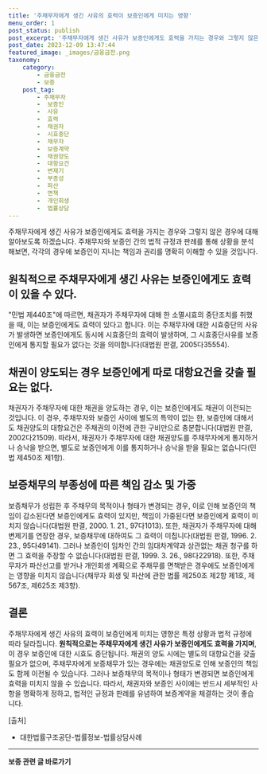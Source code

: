 ```yaml
---
title: '주채무자에게 생긴 사유의 효력이 보증인에게 미치는 영향'
menu_order: 1
post_status: publish
post_excerpt: '주채무자에게 생긴 사유가 보증인에게도 효력을 가지는 경우와 그렇지 않은 경우에 대해 알아보도록 하겠습니다. 주채무자와 보증인 간의 법적 규정과 판례를 통해 상황을 분석해보면, 각각의 경우에 보증인이 지니는 책임과 권리를 명확히 이해할 수 있을 것입니다.'
post_date: 2023-12-09 13:47:44
featured_image: _images/금융금전.png
taxonomy:
    category:
        - 금융금전
        - 보증
    post_tag:
        - 주채무자
        -  보증인
        -  사유
        -  효력
        -  채권자
        -  시효중단
        -  채무자
        -  보증계약
        -  채권양도
        -  대항요건
        -  변제기
        -  부종성
        -  파산
        -  면책
        -  개인회생
        -  법률상담
---
```



주채무자에게 생긴 사유가 보증인에게도 효력을 가지는 경우와 그렇지 않은 경우에 대해 알아보도록 하겠습니다. 주채무자와 보증인 간의 법적 규정과 판례를 통해 상황을 분석해보면, 각각의 경우에 보증인이 지니는 책임과 권리를 명확히 이해할 수 있을 것입니다.

## 원칙적으로 주채무자에게 생긴 사유는 보증인에게도 효력이 있을 수 있다.
"민법 제440조"에 따르면, 채권자가 주채무자에 대해 한 소멸시효의 중단조치를 취했을 때, 이는 보증인에게도 효력이 있다고 합니다. 이는 주채무자에 대한 시효중단의 사유가 발생하면 보증인에게도 동시에 시효중단의 효력이 발생하며, 그 시효중단사유를 보증인에게 통지할 필요가 없다는 것을 의미합니다(대법원 판결, 2005다35554).

## 채권이 양도되는 경우 보증인에게 따로 대항요건을 갖출 필요는 없다.
채권자가 주채무자에 대한 채권을 양도하는 경우, 이는 보증인에게도 채권이 이전되는 것입니다. 이 경우, 주채무자와 보증인 사이에 별도의 특약이 없는 한, 보증인에 대해서도 채권양도의 대항요건은 주채권의 이전에 관한 구비만으로 충분합니다(대법원 판결, 2002다21509). 따라서, 채권자가 주채무자에 대한 채권양도를 주채무자에게 통지하거나 승낙을 받으면, 별도로 보증인에게 이를 통지하거나 승낙을 받을 필요는 없습니다(민법 제450조 제1항).

## 보증채무의 부종성에 따른 책임 감소 및 가중
보증채무가 성립한 후 주채무의 목적이나 형태가 변경되는 경우, 이로 인해 보증인의 책임이 감소된다면 보증인에게도 효력이 있지만, 책임이 가중된다면 보증인에게 효력이 미치지 않습니다(대법원 판결, 2000. 1. 21., 97다1013). 또한, 채권자가 주채무자에 대해 변제기를 연장한 경우, 보증채무에 대하여도 그 효력이 미칩니다(대법원 판결, 1996. 2. 23., 95다49141). 그러나 보증인이 임차인 간의 임대차계약과 상관없는 채권 청구를 하면 그 효력을 주장할 수 없습니다(대법원 판결, 1999. 3. 26., 98다22918). 또한, 주채무자가 파산선고를 받거나 개인회생 계획으로 주채무를 면책받은 경우에도 보증인에게는 영향을 미치지 않습니다(채무자 회생 및 파산에 관한 법률 제250조 제2항 제1호, 제567조, 제625조 제3항).

## 결론
주채무자에게 생긴 사유의 효력이 보증인에게 미치는 영향은 특정 상황과 법적 규정에 따라 달라집니다. **원칙적으로는 주채무자에게 생긴 사유가 보증인에게도 효력을 가지며**, 이 경우 보증인에 대한 시효도 중단됩니다. 채권의 양도 시에는 별도의 대항요건을 갖출 필요가 없으며, 주채무자에게 보증채무가 있는 경우에는 채권양도로 인해 보증인의 책임도 함께 이전될 수 있습니다. 그러나 보증채무의 목적이나 형태가 변경되면 보증인에게 효력을 미치지 않을 수 있습니다. 따라서, 채권자와 보증인 사이에는 반드시 세부적인 사항을 명확하게 정하고, 법적인 규정과 판례를 유념하여 보증계약을 체결하는 것이 좋습니다.

[출처]
- 대한법률구조공단-법률정보-법률상담사례
<!-- wp:separator -->
<hr class="wp-block-separator has-alpha-channel-opacity"/>
<!-- /wp:separator -->

<!-- wp:group {"backgroundColor":"base","layout":{"type":"constrained"}} -->
<div class="wp-block-group has-base-background-color has-background"><!-- wp:paragraph {"align":"center","fontSize":"medium"} -->
<p class="has-text-align-center has-large-font-size"><strong>보증 관련 글 바로가기</strong></p>
<!-- /wp:paragraph -->


<!-- wp:latest-posts
{"categories":[{"id":13571,"count":19,"description":"","link":"https://uknowlaw.com/category/%eb%b3%b4%ec%a6%9d/","name":"보증","slug":"보증","taxonomy":"category","parent":0,"meta":[],"_links":{"self":[{"href":"https://uknowlaw.com/wp-json/wp/v2/categories/13571"}],"collection":[{"href":"https://uknowlaw.com/wp-json/wp/v2/categories"}],"about":[{"href":"https://uknowlaw.com/wp-json/wp/v2/taxonomies/category"}],"wp:post_type":[{"href":"https://uknowlaw.com/wp-json/wp/v2/posts?categories=13571"}],"curies":[{"name":"wp","href":"https://api.w.org/{rel}","templated":true}]}}],"postsToShow":100,"excerptLength":28,"postLayout":"grid","columns":2,"featuredImageAlign":"left","featuredImageSizeSlug":"large","fontSize":"small"} /--></div>
<!-- /wp:group -->
